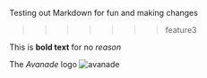 
Testing out Markdown for fun and making changes
>>>>>>> feature3

This is **bold text** for no *reason*


The *Avanade* logo ![avanade](https://th.bing.com/th/id/OIP.iVPB3mwnd8gGlTPtfX7ncAHaD4?pid=ImgDet&rs=1)
